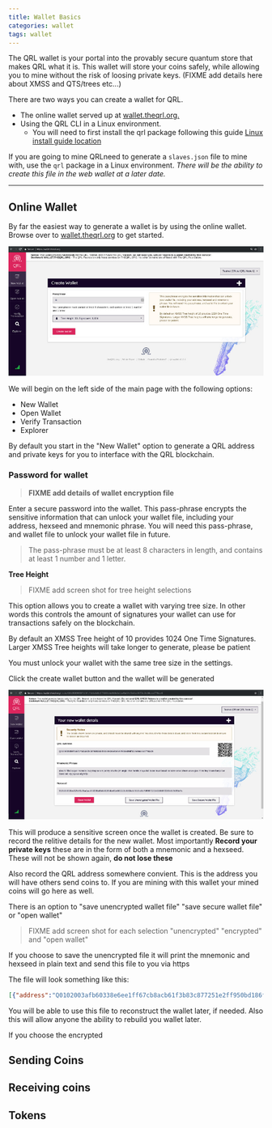 ```yaml
---
title: Wallet Basics
categories: wallet
tags: wallet
---
```


The QRL wallet is your portal into the provably secure quantum store that makes QRL what it is. This wallet will store your coins safely, while allowing you to mine without the risk of loosing private keys. (FIXME add details here about XMSS and QTS/trees etc...)

There are two ways you can create a wallet for QRL. 

* The online wallet served up at [wallet.theqrl.org.](https://wallet.theqrl.org)
* Using the QRL CLI in a Linux environment. 
	* You will need to first install the qrl package following this guide [Linux install guide location](/docs/mining/linux)

If you are going to mine QRLneed to generate a `slaves.json` file to mine with, use the `qrl` package in a Linux environment. *There will be the ability to create this file in the web wallet at a later date.*

* * *

## Online Wallet

By far the easiest way to generate a wallet is by using the online wallet. Browse over to [wallet.theqrl.org](https://wallet.theqrl.org) to get started.

![QRL Web Wallet](/assets/qrlWallet.jpg)

We will begin on the left side of the main page with the following options:
* New Wallet
* Open Wallet
* Verify Transaction
* Explorer

By default you start in the "New Wallet" option to generate a QRL address and private keys for you to interface with the QRL blockchain.

### Password for wallet

> **FIXME add details of wallet encryption file**

Enter a secure password into the wallet. This pass-phrase encrypts the sensitive information that can unlock your wallet file, including your address, hexseed and mnemonic phrase. You will need this pass-phrase, and wallet file to unlock your wallet file in future. 

> The pass-phrase must be at least 8 characters in length, and contains at least 1 number and 1 letter.

**Tree Height**

> FIXME add screen shot for tree height selections

This option allows you to create a wallet with varying tree size. In other words this controls the amount of signatures your wallet can use for transactions safely on the blockchain. 

By default an XMSS Tree height of 10 provides 1024 One Time Signatures. Larger XMSS Tree heights will take longer to generate, please be patient

You must unlock your wallet with the same tree size in the settings. 

Click the create wallet button and the wallet will be generated

![QRL Web Wallet](/assets/qrlWallet-newWallet.jpg)

This will produce a sensitive screen once the wallet is created. Be sure to record the relitive details for the new wallet. Most importantly **Record your private keys** these are in the form of both a mnemonic and a hexseed. These will not be shown again, **do not lose these**

Also record the QRL address somewhere convient. This is the address you will have others send coins to. If you are mining with this wallet your mined coins will go here as well.

There is an option to "save unencrypted wallet file" "save secure wallet file" or "open wallet"

> FIXME add screen shot for each selection "unencrypted" "encrypted" and "open wallet"

If you choose to save the unencrypted file it will print the mnemonic and hexseed in plain text and send this file to you via https

The file will look something like this:

```json
[{"address":"Q0102003afb60338e6ee1ff67cb8acb61f3b83c877251e2ff950bd186f5ef3665f83a122743d68d","pk":{},"hexseed":"01020036448757abd8e8c766dfaaf47804863a32a9882c576af49ef5b44baac1e6b3b64603f5c39ba93aa4439141bc2346fb9b","mnemonic":"absorb bunny dagger errant fridge sage trail kedge tavern racism knew erotic demure clammy match sheen hold exceed walker eerie prison bruise region hamlet again gentry orient nature pink deeply due seeing engine rocky","height":4,"hashFunction":"SHAKE128","signatureType":"XMSS","index":0,"encrypted":false}]
```

You will be able to use this file to reconstruct the wallet later, if needed. Also this will allow anyone the ability to rebuild you wallet later.

If you choose the encrypted 




## Sending Coins

## Receiving coins

## Tokens